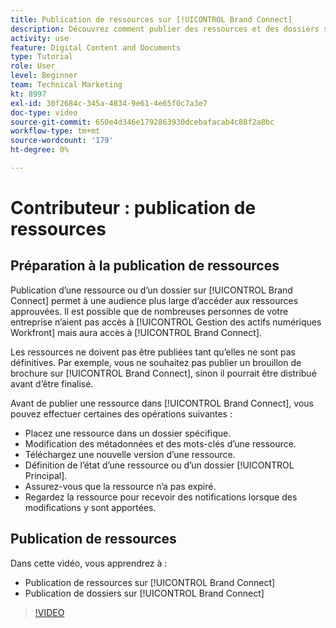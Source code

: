 ```yaml
---
title: Publication de ressources sur [!UICONTROL Brand Connect]
description: Découvrez comment publier des ressources et des dossiers sur [!UICONTROL Brand Connect] in [!UICONTROL Gestion des actifs numériques Workfront].
activity: use
feature: Digital Content and Documents
type: Tutorial
role: User
level: Beginner
team: Technical Marketing
kt: 8997
exl-id: 30f2684c-345a-4834-9e61-4e65f0c7a3e7
doc-type: video
source-git-commit: 650e4d346e1792863930dcebafacab4c88f2a8bc
workflow-type: tm+mt
source-wordcount: '179'
ht-degree: 0%

---
```


# Contributeur : publication de ressources

## Préparation à la publication de ressources

Publication d’une ressource ou d’un dossier sur [!UICONTROL Brand Connect] permet à une audience plus large d’accéder aux ressources approuvées. Il est possible que de nombreuses personnes de votre entreprise n’aient pas accès à [!UICONTROL Gestion des actifs numériques Workfront] mais aura accès à [!UICONTROL Brand Connect].

Les ressources ne doivent pas être publiées tant qu’elles ne sont pas définitives. Par exemple, vous ne souhaitez pas publier un brouillon de brochure sur [!UICONTROL Brand Connect], sinon il pourrait être distribué avant d’être finalisé.

Avant de publier une ressource dans [!UICONTROL Brand Connect], vous pouvez effectuer certaines des opérations suivantes :

* Placez une ressource dans un dossier spécifique.
* Modification des métadonnées et des mots-clés d’une ressource.
* Téléchargez une nouvelle version d’une ressource.
* Définition de l’état d’une ressource ou d’un dossier [!UICONTROL Principal].
* Assurez-vous que la ressource n’a pas expiré.
* Regardez la ressource pour recevoir des notifications lorsque des modifications y sont apportées.

## Publication de ressources

Dans cette vidéo, vous apprendrez à :

* Publication de ressources sur [!UICONTROL Brand Connect]
* Publication de dossiers sur [!UICONTROL Brand Connect]

>[!VIDEO](https://video.tv.adobe.com/v/335257/?quality=12&learn=on)
